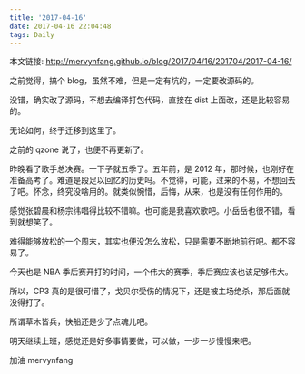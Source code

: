 ```yaml
---
title: '2017-04-16'
date: 2017-04-16 22:04:48
tags: Daily
---
```


本文链接: http://mervynfang.github.io/blog/2017/04/16/201704/2017-04-16/

之前觉得，搞个 blog，虽然不难，但是一定有坑的，一定要改源码的。

没错，确实改了源码，不想去编译打包代码，直接在 dist 上面改，还是比较容易的。

无论如何，终于迁移到这里了。

<!-- more -->

之前的 qzone 说了，也便不再更新了。

昨晚看了歌手总决赛。一下子就五季了。五年前，是 2012 年，那时候，也刚好在准备高考了。难道是段足以回忆的历史吗。不觉得，可能，过来的不易，不想回去了吧。怀念，终究没啥用的。就类似惋惜，后悔，从来，也是没有任何作用的。

感觉张碧晨和杨宗纬唱得比较不错嘛。也可能是我喜欢歌吧。小岳岳也很不错，看到就想笑了。

难得能够放松的一个周末，其实也便没怎么放松，只是需要不断地前行吧。都不容易了。

今天也是 NBA 季后赛开打的时间，一个伟大的赛季，季后赛应该也该足够伟大。

所以，CP3 真的是很可惜了，戈贝尔受伤的情况下，还是被主场绝杀，那后面就没得打了。

所谓草木皆兵，快船还是少了点魂儿吧。

明天继续上班，感觉还是好多事情要做，可以做，一步一步慢慢来吧。

加油 mervynfang